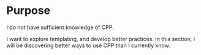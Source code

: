 # Purpose
I do not have sufficient knowledge of CPP.

I want to explore templating, and develop better practices. In this section, I will be discovering better ways to use CPP than I currently know.